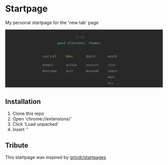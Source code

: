 # Startpage

My personal startpage for the 'new tab' page

![thumbnail](./startpage.png)

## Installation

1. Clone this repo
2. Open 'chrome://extensions/'
3. Click 'Load unpacked'
4. Insert '<path-to-git-repo>'

## Tribute

This startpage was inspired by [grtcdr/startpages](https://github.com/grtcdr/startpages)